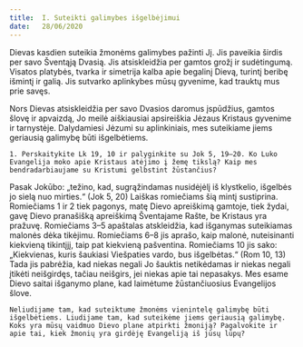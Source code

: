 ```yaml
---
title:  I. Suteikti galimybes išgelbėjimui
date:   28/06/2020
---
```


Dievas kasdien suteikia žmonėms galimybes pažinti Jį. Jis paveikia širdis per savo Šventąją Dvasią. Jis atsiskleidžia per gamtos grožį ir sudėtingumą. Visatos platybės, tvarka ir simetrija kalba apie begalinį Dievą, turintį beribę išmintį ir galią. Jis sutvarko aplinkybes mūsų gyvenime, kad trauktų mus prie savęs.

Nors Dievas atsiskleidžia per savo Dvasios daromus įspūdžius, gamtos šlovę ir apvaizdą, Jo meilė aiškiausiai apsireiškia Jėzaus Kristaus gyvenime ir tarnystėje. Dalydamiesi Jėzumi su aplinkiniais, mes suteikiame jiems geriausią galimybę būti išgelbėtiems.

`1. Perskaitykite Lk 19, 10 ir palyginkite su Jok 5, 19–20. Ko Luko Evangelija moko apie Kristaus atėjimo į žemę tikslą? Kaip mes bendradarbiaujame su Kristumi gelbstint žūstančius?`
														
Pasak Jokūbo: „težino, kad, sugrąžindamas nusidėjėlį iš klystkelio, išgelbės jo sielą nuo mirties.“ (Jok 5, 20) Laiškas romiečiams šią mintį sustiprina. Romiečiams 1 ir 2 tiek pagonys, matę Dievo apreiškimą gamtoje, tiek žydai, gavę Dievo pranašišką apreiškimą Šventajame Rašte, be Kristaus yra pražuvę. Romiečiams 3–5 apaštalas atskleidžia, kad išganymas suteikiamas malonės dėka tikėjimu. Romiečiams 6–8 jis aprašo, kaip malonė, nuteisinanti kiekvieną tikintįjį, taip pat kiekvieną pašventina. Romiečiams 10 jis sako: „Kiekvienas, kuris šaukiasi Viešpaties vardo, bus išgelbėtas.“ (Rom 10, 13) Tada jis pabrėžia, kad niekas negali Jo šauktis netikėdamas ir niekas negali įtikėti neišgirdęs, tačiau neišgirs, jei niekas apie tai nepasakys. Mes esame Dievo saitai išganymo plane, kad laimėtume žūstančiuosius Evangelijos šlove.

`Neliudijame tam, kad suteiktume žmonėms vienintelę galimybę būti išgelbėtiems. Liudijame tam, kad suteikėme jiems geriausią galimybę. Koks yra mūsų vaidmuo Dievo plane atpirkti žmoniją? Pagalvokite ir apie tai, kiek žmonių yra girdėję Evangeliją iš jūsų lūpų?`
